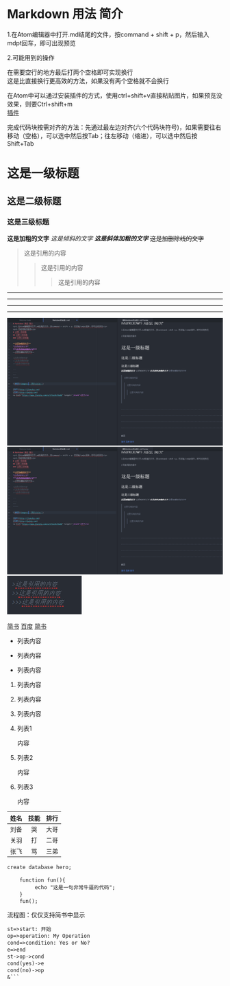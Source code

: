 # Markdown 用法 简介
<p>1.在Atom编辑器中打开.md结尾的文件，按command + shift + p，然后输入mdpt回车，即可出现预览</p>
<p>2.可能用到的操作</p>

在需要空行的地方最后打两个空格即可实现换行  
这是比直接换行更高效的方法，如果没有两个空格就不会换行

在Atom中可以通过安装插件的方式，使用ctrl+shift+v直接粘贴图片，如果预览没效果，则要Ctrl+shift+m  
[插件](https://atom-china.org/t/atom-markdown/2337)

完成代码块按需对齐的方法：先通过最左边对齐(六个代码块符号)，如果需要往右移动（空格），可以选中然后按Tab；往左移动（缩进），可以选中然后按Shift+Tab

# 这是一级标题
## 这是二级标题
### 这是三级标题

**这是加粗的文字**
*这是倾斜的文字*
***这是斜体加粗的文字***
~~这是加删除线的文字~~

>这是引用的内容
>>这是引用的内容
>>>这是引用的内容

---
----
***
*****

![截图1](../images/1.png "截图")
![截图2](1.png "截图")
![截图3](assets/markdown-img-paste-2019030514422104.png)

[简书](http://jianshu.com)
[百度](http://baidu.com)
<a href="https://www.jianshu.com/u/1f5ac0cf6a8b" target="_blank">简书</a>

- 列表内容
+ 列表内容
* 列表内容

1. 列表内容
2. 列表内容
3. 列表内容

1. 列表1

   内容
2. 列表2

   内容
3. 列表3

   内容

姓名|技能|排行
--|:--:|--:
刘备|哭|大哥
关羽|打|二哥
张飞|骂|三弟

`create database hero;`

```
    function fun(){
         echo "这是一句非常牛逼的代码";
    }
    fun();
```

流程图：仅仅支持简书中显示
```flow
st=>start: 开始
op=>operation: My Operation
cond=>condition: Yes or No?
e=>end
st->op->cond
cond(yes)->e
cond(no)->op
&```
